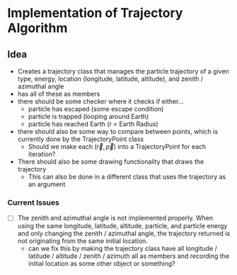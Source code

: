 # Implementation of Trajectory Algorithm

## Idea
- Creates a trajectory class that manages the particle trajectory of a given type, energy, location (longitude, latitude, altitude), and zenith / azimuthal angle
- has all of these as members
- there should be some checker where it checks if either...
  - particle has escaped (some escape condition)
  - particle is trapped (looping around Earth)
  - particle has reached Earth (r < Earth Radius)
- there should also be some way to compare between points, which is currently done by the TrajectoryPoint class
  - Should we make each ($\vec{r}, \vec{p}$) into a TrajectoryPoint for each iteration?
- There should also be some drawing functionality that draws the trajectory
  - This can also be done in a different class that uses the trajectory as an argument

### Current Issues
- [ ] The zenith and azimuthal angle is not implemented properly. When using the same longitude, latitude, altitude, particle, and particle energy and only changing the zenith / azimuthal angle, the trajectory returned is not originating from the same initial     location. 
  - can we fix this by making the trajectory class have all longitude / latitude / altitude / zenith / azimuth all as members and recording the initial location as some other object or something?